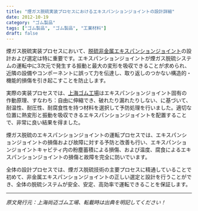 ```yaml
---
title: "煙ガス脱硫実装プロセスにおけるエキスパンションジョイントの設計詳細"
date: 2012-10-19
category: "ゴム製品"
tags: ["ゴム製品", "ゴム製品", "工業材料"]
draft: false
---
```


煙ガス脱硫実装プロセスにおいて、[脱硫非金属エキスパンションジョイント](http://www.smpolymer.com/xiangjiaozhipin/132/)の設計および選定は特に重要です。エキスパンションジョイントが煙ガス脱硫システムの運転中に3次元で発生する振動と最大の変形を吸収できることが求められ、近隣の設備やコンポーネントに誤って力を伝達し、取り返しのつかない構造的・機能的損傷を引き起こすことを防止します。

実際の実装プロセスでは、[上海ゴム工場](http://www.smpolymer.com/)はエキスパンションジョイント固有の作動原理、すなわち：自由に伸縮でき、破れたり漏れたりしない、に基づいて、耐温性、耐圧性、耐腐食性を持つ材料を選択して予防処理を行いました。適切な位置に熱変形と振動を吸収できるエキスパンションジョイントを配置することで、非常に良い結果を得ました。

煙ガス脱硫のエキスパンションジョイントの運転プロセスでは、エキスパンションジョイントの損傷および故障に対する予防と改善も行い、エキスパンションジョイントキャビティ内の粉塵蓄積による損傷、および温度、腐食によるエキスパンションジョイントの損傷と故障を完全に防いでいます。

全体の設計プロセスでは、煙ガス脱硫技術の主要プロセスに精通していることで初めて、非金属エキスパンションジョイントの正しい選定と設計を行うことができ、全体の脱硫システムが安全、安定、高効率で運転できることを保証します。

---

*原文発行元：上海尚迈ゴム工場、転載時は出典を明記してください！*

